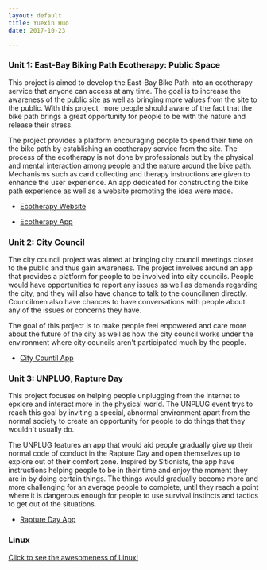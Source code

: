 ```yaml
---
layout: default
title: Yuexin Huo
date: 2017-10-23

---
```



### Unit 1: East-Bay Biking Path Ecotherapy: Public Space

This project is aimed to develop the East-Bay Bike Path into an ecotherapy service that anyone can access at any time. The goal is to increase the awareness of the public site as well as bringing more values from the site to the public. With this project, more people should aware of the fact that the bike path brings a great opportunity for people to be with the nature and release their stress.


The project provides a platform encouraging people to spend their time on the bike path by establishing an ecotherapy service from the site. The process of the ecotherapy is not done by professionals but by the physical and mental interaction among people and the nature around the bike path. Mechanisms such as card collecting and therapy instructions are given to enhance the user experience. An app dedicated for constructing the bike path experience as well as a website promoting the idea were made.


* [Ecotherapy Website](/eastbay/main.html)

* [Ecotherapy App](https://drive.google.com/a/risd.edu/file/d/1ryR4xZDjnE9ZNv0BLunkAjdrR8HBS-fs/view?usp=sharing)


### Unit 2: City Council

The city council project was aimed at bringing city council meetings closer to the public and thus gain awareness. The project involves around an app that provides a platform for people to be involved into city councils. People would have opportunities to report any issues as well as demands regarding the city, and they will also have chance to talk to the councilmen directly. Councilmen also have chances to have conversations with people about any of the issues or concerns they have.


The goal of this project is to make people feel enpowered and care more about the future of the city as well as how the city council works under the environment where city councils aren't participated much by the people.

* [City Countil App](https://drive.google.com/a/risd.edu/file/d/10XuvDw6DRl8saDnfm0l0fl4-GbHqHiJR/view?usp=sharing)



### Unit 3: UNPLUG, Rapture Day

This project focuses on helping people unplugging from the internet to epxlore and interact more in the physical world. The UNPLUG event trys to reach this goal by inviting a special, abnormal environment apart from the normal society to create an opportunity for people to do things that they wouldn't usually do.


The UNPLUG features an app that would aid people gradually give up their normal code of conduct in the Rapture Day and open themselves up to explore out of their comfort zone. Inspired by Sitionists, the app have instructions helping people to be in their time and enjoy the moment they are in by doing certain things. The things would gradually become more and more challenging for an average people to complete, until they reach a point where it is dangerous enough for people to use survival instincts and tactics to get out of the situations.  


* [Rapture Day App](https://drive.google.com/a/risd.edu/file/d/1XcVS5JnJjh-_DMvFf5WyXbUeGyzbGf51/view?usp=sharing)

### Linux

[Click to see the awesomeness of Linux!](/linux/web/home.html)
